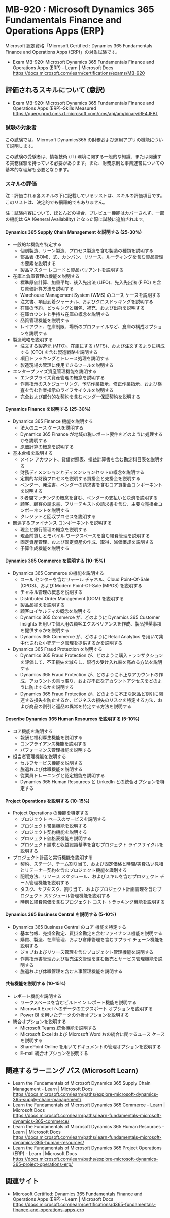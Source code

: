 # MB-920 : Microsoft Dynamics 365 Fundamentals Finance and Operations Apps (ERP)
Microsoft 認定資格「Microsoft Certified : Dynamics 365 Fundamentals Finance and Operations Apps (ERP)」の対象試験です。
- Exam MB-920: Microsoft Dynamics 365 Fundamentals Finance and Operations Apps (ERP) - Learn | Microsoft Docs  
https://docs.microsoft.com/learn/certifications/exams/MB-920

## 評価されるスキルについて (意訳)
- Exam MB-920: Microsoft Dynamics 365 Fundamentals Finance and Operations Apps (ERP)–Skills Measured  
https://query.prod.cms.rt.microsoft.com/cms/api/am/binary/RE4JFBT

### 試験の対象者
この試験では、Microsoft Dynamics365 の財務および運用アプリの機能について説明します。

この試験の受験者は、情報技術 (IT) 環境に関する一般的な知識、または関連する実務経験を持っている必要があります。また、財務原則と事業運営についての基本的な理解も必要となります。

### スキルの評価
注：評価される各スキルの下に記載しているリストは、スキルの評価項目です。このリストは、決定的でも網羅的でもありません。

注：試験内容について、ほとんどの場合、プレビュー機能はカバーされず、一部の機能は GA (General Availability) となった際に試験に追加されます。

#### Dynamics 365 Supply Chain Management を説明する (25-30%)
- 一般的な機能を特定する
  - 個別製造、リーン製造、プロセス製造を含む製造の種類を説明する
  - 部品表 (BOM)、式、カンバン、リソース、ルーティングを含む製品管理の要素を説明する
  - 製品マスター レコードと製品バリアントを説明する
- 在庫と倉庫管理の機能を説明する
  - 標準原価計算、加重平均、後入先出法 (LIFO)、先入先出法 (FIFO) を含む原価計算方法を説明する
  - Warehouse Management System (WMS) のユース ケースを説明する
  - 注文書、項目到着ジャーナル、およびクロスドッキングを説明する
  - 在庫の予約、ピッキングと梱包、補充、および出荷を説明する
  - 在庫カウントと手持ち在庫の概念を説明する
  - 品質管理機能を説明する
  - レイアウト、在庫制限、場所のプロファイルなど、倉庫の構成オプションを説明する
- 製造戦略を説明する
  - 注文する製造元 (MTO)、在庫にする (MTS)、および注文するように構成する (CTO) を含む製造戦略を説明する
  - 項目トラッキングとトレース処理を説明する
  - 製造現場の管理に使用できるツールを説明する
- エンタープライズ資産管理機能を説明する
  - エンタプライズ資産管理の概念を説明する
  - 作業指示のスケジューリング、予防作業指示、修正作業指示、および検査を含む作業指示のライフサイクルを説明する
  - 完全および部分的な契約を含むベンダー保証契約を説明する
#### Dynamics Finance を説明する (25-30%)
- Dynamics 365 Finance 機能を説明する
  - 法人のユース ケースを説明する
  - Dynamics 365 Finance が地域の税レポート要件をどのように処理するかを説明する
  - 原価計算の概念を説明する
- 基本台帳を説明する
  - メイン アカウント、貸借対照表、損益計算書を含む勘定科目表を説明する
  - 財務ディメンションとディメンションセットの概念を説明する
  - 定期的な財務プロセスを説明する買掛金と売掛金を説明する
  - ベンダー、発注書、ベンダーの請求書を含むコア買掛金コンポーネントを説明する
  - 3 者間マッチングの概念を含む、ベンダーの支払いと決済を説明する
  - 顧客、顧客の請求書、フリーテキストの請求書を含む、主要な売掛金コンポーネントを説明する
  - クレジットと回収プロセスを説明する
- 関連するファイナンス コンポーネントを説明する
  - 現金と銀行管理の概念を説明する
  - 現金前貸しとモバイル ワークスペースを含む経費管理を説明する
  - 固定資産管理、および固定資産の作成、取得、減価償却を説明する
  - 予算作成機能を説明する
#### Dynamics 365 Commerce を説明する (10-15%)
- Dynamics 365 Commerce の機能を説明する
  - コール センターを含むリテール チャネル、Cloud Point-Of-Sale (CPOS)、および Modern Point-Of-Sale (MPOS) を説明する
  - チャネル管理の概念を説明する
  - Distributed Order Management (DOM) を説明する
  - 製品品揃えを説明する
  - 顧客ロイヤルティの概念を説明する
  - Dynamics 365 Commerce が、どのように Dynamics 365 Customer Insights を用いて個人用の顧客エクスペリアンスを作成、製品推奨事項を提供するかを説明する
  - Dynamics 365 Commerce が、どのように Retail Analytics を用いて集中化された小売データ管理を提供するかを説明する
- Dynamics 365 Fraud Protection を説明する
  - Dynamics 365 Fraud Protection が、どのように購入トランザクションを評価して、不正損失を減らし、銀行の受け入れ率を高める方法を説明する
  - Dynamics 365 Fraud Protection が、どのように不正なアカウントの作成、アカウントの乗っ取り、および不正なアカウントアクセスをどのように防止するかを説明する
  - Dynamics 365 Fraud Protection が、どのように不正な返品と割引に関連する損失を防止するか、ビジネスの損失のリスクを特定する方法、および商品の割引と返品の異常を特定する方法を説明する
#### Describe Dynamics 365 Human Resources を説明する (5-10%)
- コア機能を説明する
  - 報酬と福利厚生機能を説明する
  - コンプライアンス機能を説明する
  - パフォーマンス管理機能を説明する
- 担当者管理機能を説明する
  - セルフサービス機能を説明する
  - 脱退および休暇機能を説明する
  - 従業員トレーニングと認定機能を説明する
  - Dynamics 365 Human Resources と LinkedIn との統合オプションを特定する
#### Project Operations を説明する (10-15%)
- Project Operations の機能を特定する
  - プロジェクト ベースのサービスを説明する
  - プロジェクト営業機能を説明する
  - プロジェクト契約機能を説明する
  - プロジェクト価格表機能を説明する
  - プロジェクト請求と収益認識基準を含むプロジェクト ライフサイクルを説明する
- プロジェクト計画と実行機能を説明する
  - 契約、ステージ、チーム割り当て、および固定価格と時間/実費払い見積とリテーナー契約を含むプロジェクト機能を識別する
  - 配賦方法、リソース スケジュール、およびスキルを含むプロジェクト チーム管理機能を説明する
  - タスク、サブタスク、割り当て、およびプロジェクト計画管理を含むプロジェクト スケジュール管理機能を説明する
  - 時刻と経費原価を含むプロジェクト コスト トラッキング機能を説明する
#### Dynamics 365 Business Central を説明する (5-10%)
- Dynamics 365 Business Central のコア 機能を特定する
  - 基本台帳、売掛金勘定、買掛金勘定を含むファイナンス機能を説明する
  - 購買、製造、在庫管理、および倉庫管理を含むサプライ チェーン機能を説明する
  - ジョブおよびリソース管理を含むプロジェクト管理機能を説明する
  - 作業指示書管理および販売注文管理を含む販売とサービス管理機能を説明する
  - 脱退および休暇管理を含む人事管理機能を説明する
#### 共有機能を説明する (10-15%)
- レポート機能を説明する
  - ワークスペースを含むビルトイン レポート機能を説明する
  - Microsoft Excel へのデータのエクスポート オプションを説明する
  - Power BI を用いたデータの分析オプションを説明する
- 統合オプションを説明する
  - Microsoft Teams 統合機能を説明する
  - Microsoft Excel および Microsoft Word おの統合に関するユース ケースを説明する
  - SharePoint Online を用いてドキュメントの管理オプションを説明する
  - E-mail 統合オプションを説明する

## 関連するラーニング パス (Microsoft Learn)
- Learn the Fundamentals of Microsoft Dynamics 365 Supply Chain Management - Learn | Microsoft Docs  
https://docs.microsoft.com/learn/paths/explore-microsoft-dynamics-365-supply-chain-management/
- Learn the Fundamentals of Microsoft Dynamics 365 Commerce - Learn | Microsoft Docs  
https://docs.microsoft.com/learn/paths/learn-fundamentals-microsoft-dynamics-365-commerce/
- Learn the Fundamentals of Microsoft Dynamics 365 Human Resources - Learn | Microsoft Docs  
https://docs.microsoft.com/learn/paths/learn-fundamentals-microsoft-dynamics-365-human-resources/
- Learn the Fundamentals of Microsoft Dynamics 365 Project Operations (ERP) - Learn | Microsoft Docs  
https://docs.microsoft.com/learn/paths/explore-microsoft-dynamics-365-project-operations-erp/

## 関連サイト
- Microsoft Certified: Dynamics 365 Fundamentals Finance and Operations Apps (ERP) - Learn | Microsoft Docs  
https://docs.microsoft.com/learn/certifications/d365-fundamentals-finance-and-operations-apps-erp

